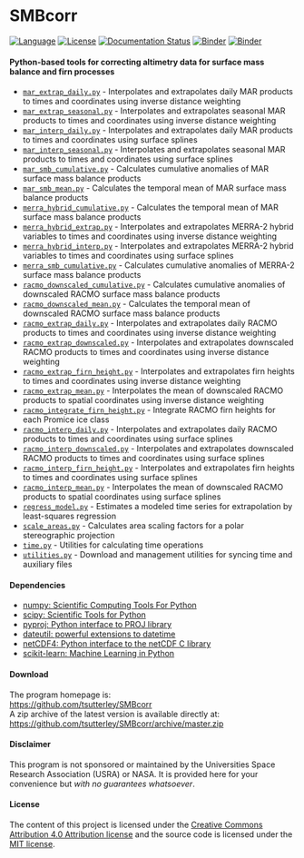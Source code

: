 SMBcorr
=======

[![Language](https://img.shields.io/badge/python-v3.7-green.svg)](https://www.python.org/)
[![License](https://img.shields.io/badge/license-MIT-green.svg)](https://github.com/tsutterley/SMBcorr/blob/master/LICENSE)
[![Documentation Status](https://readthedocs.org/projects/smbcorr/badge/?version=latest)](https://smbcorr.readthedocs.io/en/latest/?badge=latest)
[![Binder](https://mybinder.org/badge_logo.svg)](https://mybinder.org/v2/gh/tsutterley/SMBcorr/master)
[![Binder](https://binder.pangeo.io/badge.svg)](https://binder.pangeo.io/v2/gh/tsutterley/SMBcorr/master)

#### Python-based tools for correcting altimetry data for surface mass balance and firn processes  

- [`mar_extrap_daily.py`](https://github.com/tsutterley/SMBcorr/blob/master/doc/source/user_guide/mar_extrap_daily.md) - Interpolates and extrapolates daily MAR products to times and coordinates using inverse distance weighting  
- [`mar_extrap_seasonal.py`](https://github.com/tsutterley/SMBcorr/blob/master/doc/source/user_guide/mar_extrap_seasonal.md) - Interpolates and extrapolates seasonal MAR products to times and coordinates using inverse distance weighting  
- [`mar_interp_daily.py`](https://github.com/tsutterley/SMBcorr/blob/master/doc/source/user_guide/mar_interp_daily.md) - Interpolates and extrapolates daily MAR products to times and coordinates using surface splines  
- [`mar_interp_seasonal.py`](https://github.com/tsutterley/SMBcorr/blob/master/doc/source/user_guide/mar_interp_seasonal.md) - Interpolates and extrapolates seasonal MAR products to times and coordinates using surface splines  
- [`mar_smb_cumulative.py`](https://github.com/tsutterley/SMBcorr/blob/master/doc/source/user_guide/mar_smb_cumulative.md) - Calculates cumulative anomalies of MAR surface mass balance products  
- [`mar_smb_mean.py`](https://github.com/tsutterley/SMBcorr/blob/master/doc/source/user_guide/mar_smb_mean.md) - Calculates the temporal mean of MAR surface mass balance products  
- [`merra_hybrid_cumulative.py`](https://github.com/tsutterley/SMBcorr/blob/master/doc/source/user_guide/merra_hybrid_cumulative.md) - Calculates the temporal mean of MAR surface mass balance products  
- [`merra_hybrid_extrap.py`](https://github.com/tsutterley/SMBcorr/blob/master/doc/source/user_guide/merra_hybrid_extrap.md) - Interpolates and extrapolates MERRA-2 hybrid variables to times and coordinates using inverse distance weighting  
- [`merra_hybrid_interp.py`](https://github.com/tsutterley/SMBcorr/blob/master/doc/source/user_guide/merra_hybrid_interp.md) - Interpolates and extrapolates MERRA-2 hybrid variables to times and coordinates using surface splines  
- [`merra_smb_cumulative.py`](https://github.com/tsutterley/SMBcorr/blob/master/doc/source/user_guide/merra_smb_cumulative.md) - Calculates cumulative anomalies of MERRA-2 surface mass balance products  
- [`racmo_downscaled_cumulative.py`](https://github.com/tsutterley/SMBcorr/blob/master/doc/source/user_guide/racmo_downscaled_cumulative.md) - Calculates cumulative anomalies of downscaled RACMO surface mass balance products  
- [`racmo_downscaled_mean.py`](https://github.com/tsutterley/SMBcorr/blob/master/doc/source/user_guide/racmo_downscaled_mean.md) - Calculates the temporal mean of downscaled RACMO surface mass balance products  
- [`racmo_extrap_daily.py`](https://github.com/tsutterley/SMBcorr/blob/master/doc/source/user_guide/racmo_extrap_daily.md) - Interpolates and extrapolates daily RACMO products to times and coordinates using inverse distance weighting  
- [`racmo_extrap_downscaled.py`](https://github.com/tsutterley/SMBcorr/blob/master/doc/source/user_guide/racmo_extrap_downscaled.md) - Interpolates and extrapolates downscaled RACMO products to times and coordinates using inverse distance weighting  
- [`racmo_extrap_firn_height.py`](https://github.com/tsutterley/SMBcorr/blob/master/doc/source/user_guide/racmo_extrap_firn_height.md) - Interpolates and extrapolates firn heights to times and coordinates using inverse distance weighting  
- [`racmo_extrap_mean.py`](https://github.com/tsutterley/SMBcorr/blob/master/doc/source/user_guide/racmo_extrap_mean.md) - Interpolates the mean of downscaled RACMO products to spatial coordinates using inverse distance weighting  
- [`racmo_integrate_firn_height.py`](https://github.com/tsutterley/SMBcorr/blob/master/doc/source/user_guide/racmo_integrate_firn_height.md) - Integrate RACMO firn heights for each Promice ice class  
- [`racmo_interp_daily.py`](https://github.com/tsutterley/SMBcorr/blob/master/doc/source/user_guide/racmo_interp_daily.md) - Interpolates and extrapolates daily RACMO products to times and coordinates using surface splines  
- [`racmo_interp_downscaled.py`](https://github.com/tsutterley/SMBcorr/blob/master/doc/source/user_guide/racmo_interp_downscaled.md) - Interpolates and extrapolates downscaled RACMO products to times and coordinates using surface splines  
- [`racmo_interp_firn_height.py`](https://github.com/tsutterley/SMBcorr/blob/master/doc/source/user_guide/racmo_interp_firn_height.md) - Interpolates and extrapolates firn heights to times and coordinates using surface splines  
- [`racmo_interp_mean.py`](https://github.com/tsutterley/SMBcorr/blob/master/doc/source/user_guide/racmo_interp_mean.md) - Interpolates the mean of downscaled RACMO products to spatial coordinates using surface splines  
- [`regress_model.py`](https://github.com/tsutterley/SMBcorr/blob/master/doc/source/user_guide/regress_model.md) - Estimates a modeled time series for extrapolation by least-squares regression  
- [`scale_areas.py`](https://github.com/tsutterley/SMBcorr/blob/master/doc/source/user_guide/scale_areas.md) - Calculates area scaling factors for a polar stereographic projection
- [`time.py`](https://github.com/tsutterley/SMBcorr/blob/master/doc/source/user_guide/time.rst) - Utilities for calculating time operations  
- [`utilities.py`](https://github.com/tsutterley/SMBcorr/blob/master/doc/source/user_guide/utilities.rst) - Download and management utilities for syncing time and auxiliary files  

#### Dependencies
 - [numpy: Scientific Computing Tools For Python](https://www.numpy.org)  
 - [scipy: Scientific Tools for Python](https://www.scipy.org/)  
 - [pyproj: Python interface to PROJ library](https://pypi.org/project/pyproj/)  
 - [dateutil: powerful extensions to datetime](https://dateutil.readthedocs.io/en/stable/)  
 - [netCDF4: Python interface to the netCDF C library](https://unidata.github.io/netcdf4-python/)  
 - [scikit-learn: Machine Learning in Python](https://scikit-learn.org/stable/index.html)  

#### Download
The program homepage is:  
https://github.com/tsutterley/SMBcorr  
A zip archive of the latest version is available directly at:  
https://github.com/tsutterley/SMBcorr/archive/master.zip  

#### Disclaimer
This program is not sponsored or maintained by the Universities Space Research Association (USRA) or NASA.  It is provided here for your convenience but _with no guarantees whatsoever_.

#### License
The content of this project is licensed under the [Creative Commons Attribution 4.0 Attribution license](https://creativecommons.org/licenses/by/4.0/) and the source code is licensed under the [MIT license](LICENSE).
